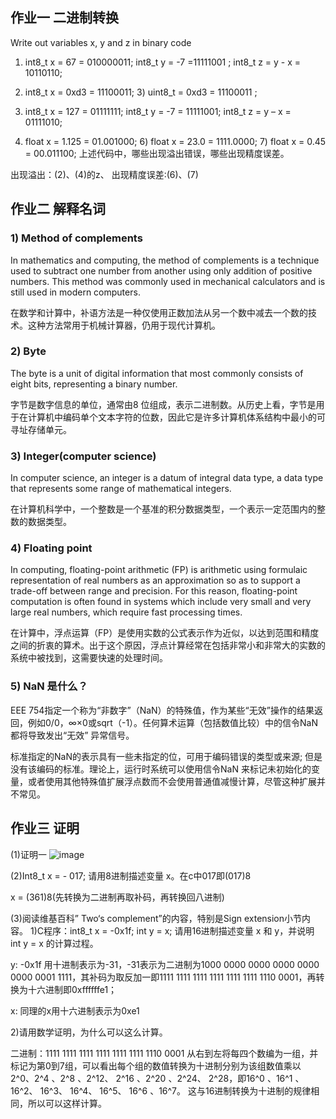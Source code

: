 ## 作业一  二进制转换
Write out variables  x, y and z in binary code 
1) int8_t x = 67 = 010000011;    int8_t y = -7 =11111001 ;   int8_t z = y - x = 10110110; 

2) int8_t x = 0xd3 = 11100011;    3) uint8_t = 0xd3 = 11100011 ;
4) int8_t x = 127 = 01111111;  int8_t y = -7 = 11111001;   int8_t z = y – x = 01111010;
5) float x = 1.125 = 01.001000;  6) float x = 23.0 = 1111.0000;  7) float x = 0.45 = 00.011100;
上述代码中，哪些出现溢出错误，哪些出现精度误差。

出现溢出：(2)、(4)的z、          出现精度误差:(6)、(7)
## 作业二  解释名词
### 1) Method of complements
In mathematics and computing, the method of complements is a technique used to subtract one number from another using only addition of positive numbers. This method was commonly used in mechanical calculators and is still used in modern computers.

在数学和计算中，补语方法是一种仅使用正数加法从另一个数中减去一个数的技术。这种方法常用于机械计算器，仍用于现代计算机。
### 2) Byte
The byte is a unit of digital information that most commonly consists of eight bits, representing a binary number. 

字节是数字信息的单位，通常由8 位组成，表示二进制数。从历史上看，字节是用于在计算机中编码单个文本字符的位数，因此它是许多计算机体系结构中最小的可寻址存储单元。
### 3) Integer(computer science)
In computer science, an integer is a datum of integral data type, a data type that represents some range of mathematical integers.

在计算机科学中，一个整数是一个基准的积分数据类型，一个表示一定范围内的整数的数据类型。
### 4) Floating point
In computing, floating-point arithmetic (FP) is arithmetic using formulaic representation of real numbers as an approximation so as to support a trade-off between range and precision. For this reason, floating-point computation is often found in systems which include very small and very large real numbers, which require fast processing times. 

在计算中，浮点运算（FP）是使用实数的公式表示作为近似，以达到范围和精度之间的折衷的算术。出于这个原因，浮点计算经常在包括非常小和非常大的实数的系统中被找到，这需要快速的处理时间。

### 5)  NaN 是什么？
EEE 754指定一个称为“非数字”（NaN）的特殊值，作为某些“无效”操作的结果返回，例如0/0，∞×0或sqrt（-1）。任何算术运算（包括数值比较）中的信令NaN都将导致发出“无效” 异常信号。

标准指定的NaN的表示具有一些未指定的位，可用于编码错误的类型或来源; 但是没有该编码的标准。理论上，运行时系统可以使用信令NaN 来标记未初始化的变量，或者使用其他特殊值扩展浮点数而不会使用普通值减慢计算，尽管这种扩展并不常见。

## 作业三 证明
(1)证明一
![image](http://r.photo.store.qq.com/psb?/V12BUkXq4Y4X3I/qzFq62C6.eg3GWXa0ETa6O9nEOUDaEoKO5319CNqY7s!/r/dFMBAAAAAAAA)

(2)Int8_t x = - 017; 请用8进制描述变量 x。在c中017即(017)8


x = (361)8(先转换为二进制再取补码，再转换回八进制)

(3)阅读维基百科” Two‘s complement”的内容，特别是Sign extension小节内容。 1)C程序：int8_t  x = -0x1f;  int y = x;  请用16进制描述变量 x 和 y，并说明 int y = x 的计算过程。

y:   -0x1f 用十进制表示为-31，-31表示为二进制为1000 0000 0000 0000 0000 0000 0001 1111，其补码为取反加一即1111 1111 1111 1111 1111 1111 1110 0001，再转换为十六进制即0xffffffe1；

x:    同理的x用十六进制表示为0xe1


2)请用数学证明，为什么可以这么计算。

二进制：1111 1111 1111 1111 1111 1111 1110 0001
从右到左将每四个数编为一组，并标记为第0到7组，可以看出每个组的数值转换为十进制分别为该组数值乘以 2^0、2^4 、2^8 、2^12、 2^16 、2^20 、2^24、 2^28，即16^0 、16^1 、16^2、 16^3、 16^4、 16^5、 16^6 、16^7。
这与16进制转换为十进制的规律相同，所以可以这样计算。




